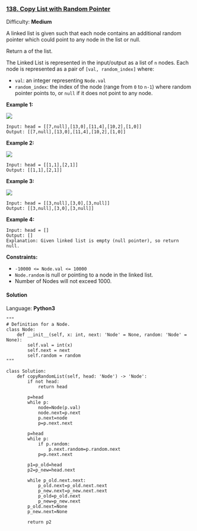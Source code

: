 ### [138\. Copy List with Random Pointer](https://leetcode.com/problems/copy-list-with-random-pointer/)

Difficulty: **Medium**


A linked list is given such that each node contains an additional random pointer which could point to any node in the list or null.

Return a of the list.

The Linked List is represented in the input/output as a list of `n` nodes. Each node is represented as a pair of `[val, random_index]` where:

*   `val`: an integer representing `Node.val`
*   `random_index`: the index of the node (range from `0` to `n-1`) where random pointer points to, or `null` if it does not point to any node.

**Example 1:**

![](https://assets.leetcode.com/uploads/2019/12/18/e1.png)

```
Input: head = [[7,null],[13,0],[11,4],[10,2],[1,0]]
Output: [[7,null],[13,0],[11,4],[10,2],[1,0]]
```

**Example 2:**

![](https://assets.leetcode.com/uploads/2019/12/18/e2.png)

```
Input: head = [[1,1],[2,1]]
Output: [[1,1],[2,1]]
```

**Example 3:**

**![](https://assets.leetcode.com/uploads/2019/12/18/e3.png)**

```
Input: head = [[3,null],[3,0],[3,null]]
Output: [[3,null],[3,0],[3,null]]
```

**Example 4:**

```
Input: head = []
Output: []
Explanation: Given linked list is empty (null pointer), so return null.
```

**Constraints:**

*   `-10000 <= Node.val <= 10000`
*   `Node.random` is null or pointing to a node in the linked list.
*   Number of Nodes will not exceed 1000.


#### Solution

Language: **Python3**

```python3
"""
# Definition for a Node.
class Node:
    def __init__(self, x: int, next: 'Node' = None, random: 'Node' = None):
        self.val = int(x)
        self.next = next
        self.random = random
"""
​
class Solution:
    def copyRandomList(self, head: 'Node') -> 'Node':
        if not head:
            return head
        
        p=head
        while p:
            node=Node(p.val)
            node.next=p.next
            p.next=node
            p=p.next.next
        
        p=head 
        while p:
            if p.random:
                p.next.random=p.random.next
            p=p.next.next
        
        p1=p_old=head
        p2=p_new=head.next
        
        while p_old.next.next:
            p_old.next=p_old.next.next
            p_new.next=p_new.next.next
            p_old=p_old.next
            p_new=p_new.next
        p_old.next=None
        p_new.next=None
        
        return p2
```